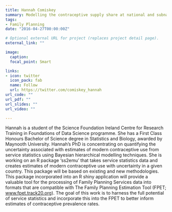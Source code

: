 ```yaml
---
title: Hannah Comiskey
summary: Modelling the contraceptive supply share at national and subnational levels
tags:
- Family Planning
date: "2016-04-27T00:00:00Z"

# Optional external URL for project (replaces project detail page).
external_link: ""

image:
  caption: 
  focal_point: Smart

links:
- icon: twitter
  icon_pack: fab
  name: Follow
  url: https://twitter.com/comiskey_hannah
url_code: ""
url_pdf: ""
url_slides: ""
url_video: ""

---
```


Hannah is a student of the Science Foundation Ireland Centre for Research Training in Foundations of Data Science programme. She has a First Class Honours Bachelor of Science degree in Statistics and Biology, awarded by Maynooth University.  Hannah’s PhD is concentrating on quantifying the uncertainty associated with estimates of modern contraceptive use from service statistics using Bayesian hierarchical modelling techniques. She is working on an R package ‘ss2emu’ that takes service statistics data and creates estimates of modern contraceptive use with uncertainty in a given country. This package will be based on existing and new methodologies. This package incorporated into an R shiny application will provide a valuable tool for the processing of Family Planning Services data into formats that are compatible with The Family Planning Estimation Tool (FPET; www.fpet.track20.org). The goal of this work is to harness the full potential of service statistics and incorporate this into the FPET to better inform estimates of contraceptive prevalence rates.
